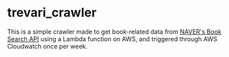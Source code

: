 # trevari_crawler

This is a simple crawler made to get book-related data from [NAVER's Book Search API](https://developers.naver.com/products/search/) using a Lambda function on AWS, and triggered through AWS Cloudwatch once per week.
